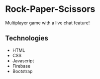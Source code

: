 # Rock-Paper-Scissors
Multiplayer game with a live chat feature!

## Technologies
  * HTML
  * CSS
  * Javascript
  * Firebase
  * Bootstrap
